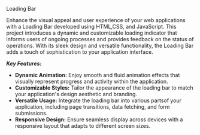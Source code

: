 Loading Bar

Enhance the visual appeal and user experience of your web applications with a Loading Bar developed using HTML,CSS, and JavaScript. This project introduces a dynamic and customizable loading indicator that informs users of ongoing processes and provides feedback on the status of operations. With its sleek design and versatile functionality, the Loading Bar adds a touch of sophistication to your application interface.


_**Key Features:**_

- **Dynamic Animation:**      Enjoy smooth and fluid animation effects that visually represent progress and activity within the application.
- **Customizable Styles:**   Tailor the appearance of the loading bar to match your application's design aesthetic and branding.
- **Versatile Usage:**  Integrate the loading bar into various partsof your application, including page transitions, data fetching, and form submissions.
- **Responsive Design:**  Ensure seamless display across devices with a responsive layout that adapts to different screen sizes.
